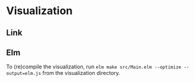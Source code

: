 # Visualization

## Link


## Elm

To (re)compile the visualization, run `elm make src/Main.elm --optimize --output=elm.js` from the visualization directory.


